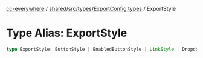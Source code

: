 [cc-everywhere](../../../../../index.md) / [shared/src/types/ExportConfig.types](../index.md) / ExportStyle

# Type Alias: ExportStyle

```ts
type ExportStyle: ButtonStyle | EnabledButtonStyle | LinkStyle | DropdownOptionStyle;
```
